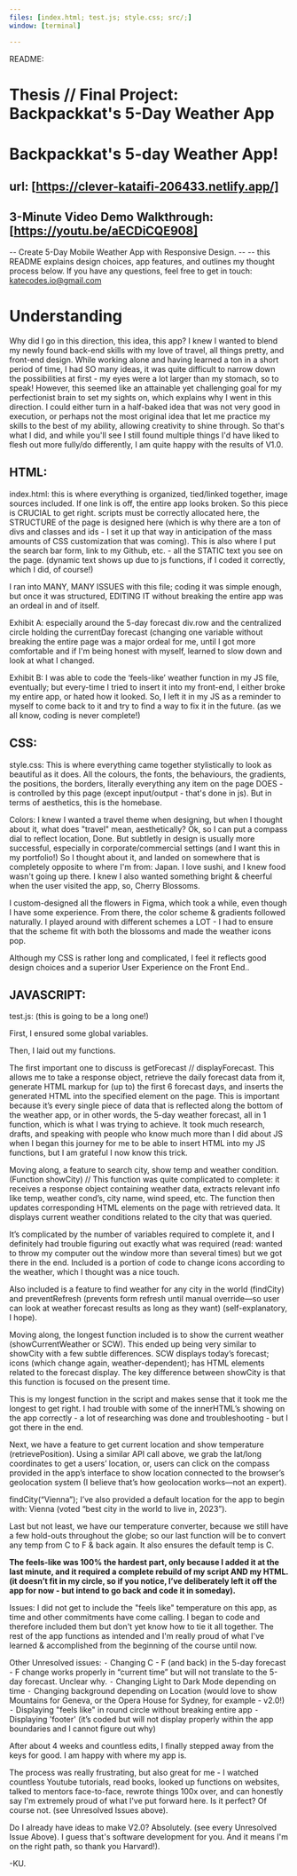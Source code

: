 ```yaml
---
files: [index.html; test.js; style.css; src/;]
window: [terminal]

---
```

README:
# Thesis // Final Project: Backpackkat's 5-Day Weather App
# Backpackkat's 5-day Weather App!
## url: [https://clever-kataifi-206433.netlify.app/]
## 3-Minute Video Demo Walkthrough: [https://youtu.be/aECDiCQE908]

-- Create 5-Day Mobile Weather App with Responsive Design. --
-- this README explains design choices, app features, and outlines my thought process below. If you have any questions, feel free to get in touch: katecodes.io@gmail.com

# Understanding
Why did I go in this direction, this idea, this app?
I knew I wanted to blend my newly found back-end skills with my love of travel, all things pretty, and front-end design. While working alone and having learned a ton in a short period of time, I had SO many ideas, it was quite difficult to narrow down the possibilities at first - my eyes were a lot larger than my stomach, so to speak! However, this seemed like an attainable yet challenging goal for my perfectionist brain to set my sights on, which explains why I went in this direction. I could either turn in a half-baked idea that was not very good in execution, or perhaps not the most original idea that let me practice my skills to the best of my ability, allowing creativity to shine through. So that's what I did, and while you'll see I still found multiple things I'd have liked to flesh out more fully/do differently, I am quite happy with the results of V1.0.

## HTML:
index.html: this is where everything is organized, tied/linked together, image sources included. If one link is off, the entire app looks broken. So this piece is CRUCIAL to get right. scripts must be correctly allocated here, the STRUCTURE of the page is designed here (which is why there are a ton of divs and classes and ids - I set it up that way in anticipation of the mass amounts of CSS customization that was coming). This is also where I put the search bar form, link to my Github, etc. -  all the STATIC text you see on the page. (dynamic text shows up due to js functions, if I coded it correctly, which I did, of course!)

I ran into MANY, MANY ISSUES with this file; coding it was simple enough, but once it was structured, EDITING IT without breaking the entire app was an ordeal in and of itself. 

Exhibit A: especially around the 5-day forecast div.row and the centralized circle holding the currentDay forecast (changing one variable without breaking the entire page was a major ordeal for me, until I got more comfortable and if I'm being honest with myself, learned to slow down and look at what I changed.

Exhibit B: I was able to code the ‘feels-like’ weather function in my JS file, eventually; but every-time I tried to insert it into my front-end, I either broke my entire app, or hated how it looked. So, I left it in my JS as a reminder to myself to come back to it and try to find a way to fix it in the future. (as we all know, coding is never complete!)

## CSS:
style.css: This is where everything came together stylistically to look as beautiful as it does. All the colours, the fonts, the behaviours, the gradients, the positions, the borders, literally everything any item on the page DOES - is controlled by this page (except input/output - that's done in js). But in terms of aesthetics, this is the homebase. 

Colors: I knew I wanted a travel theme when designing, but when I thought about it, what does "travel" mean, aesthetically? Ok, so I can put a compass dial to reflect location, Done. But subtletly in design is usually more successful, especially in corporate/commercial settings (and I want this in my portfolio!) So I thought about it, and landed on somewhere that is completely opposite to where I'm from: Japan. I love sushi, and I knew food wasn't going up there. I knew I also wanted something bright & cheerful when the user visited the app, so, Cherry Blossoms. 

I custom-designed all the flowers in Figma, which took a while, even though I have some experience. From there, the color scheme & gradients followed naturally. I played around with different schemes a LOT - I had to ensure that the scheme fit with both the blossoms and made the weather icons pop. 

Although my CSS is rather long and complicated, I feel it reflects good design choices and a superior User Experience on the Front End..


## JAVASCRIPT:
test.js: (this is going to be a long one!) 

First, I ensured some global variables.

Then, I laid out my functions. 

The first important one to discuss is getForecast // displayForecast. This allows me to take a response object, retrieve the daily forecast data from it, generate HTML markup for (up to) the first 6 forecast days, and inserts the generated HTML into the specified element on the page. This is important because it’s every single piece of data that is reflected along the bottom of the weather app, or in other words, the 5-day weather forecast, all in 1 function, which is what I was trying to achieve. It took much research, drafts, and speaking with people who know much more than I did about JS when I began this journey for me to be able to insert HTML into my JS functions, but I am grateful I now know this trick.

Moving along, a feature to search city, show temp and weather condition. (Function showCity) // 
This function was quite complicated to complete: it receives a response object containing weather data, extracts relevant info like temp, weather cond’s, city name, wind speed, etc. The function then updates corresponding HTML elements on the page with retrieved data. It displays current weather conditions related to the city that was queried.

It’s complicated by the number of variables required to complete it, and I definitely had trouble figuring out exactly what was required (read: wanted to throw my computer out the window more than several times) but we got there in the end. 
Included is a portion of code to change icons according to the weather, which I thought was a nice touch.

Also included is a feature to find weather for any city in the world (findCity) and preventRefresh (prevents form refresh until manual override—so user can look at weather forecast results as long as they want) (self-explanatory, I hope).

Moving along, the longest function included is to show the current weather (showCurrentWeather or SCW). This ended up being very similar to showCity with a few subtle differences. SCW displays today’s forecast; icons (which change again, weather-dependent); has HTML elements related to the forecast display. The key difference between showCity is that this function is focused on the present time.

This is my longest function in the script and makes sense that it took me the longest to get right. I had trouble with some of the innerHTML’s showing on the app correctly - a lot of researching was done and troubleshooting - but I got there in the end.

Next, we have a feature to get current location and show temperature (retrievePosition).
Using a similar API call above, we grab the lat/long coordinates to get a users’ location, or, users can click on the compass provided in the app’s interface to show location connected to the browser’s geolocation system (I believe that’s how geolocation works—not an expert).

findCity(“Vienna”);
I’ve also provided a default location for the app to begin with: Vienna (voted “best city in the world to live in, 2023”). 

Last but not least, we have our temperature converter, because we still have a few hold-outs throughout the globe; so our last function will be to convert any temp from C to F & back again. It also ensures the default temp is C.

**The feels-like was 100% the hardest part, only because I added it at the last minute, and it required a complete rebuild of my script AND my HTML. (it doesn’t fit in my circle, so if you notice, I’ve deliberately left it off the app for now - but intend to go back and code it in someday).**


Issues: I did not get to include the "feels like" temperature on this app, as time and other commitments have come calling. I began to code and therefore included them but don't yet know how to tie it all together. The rest of the app functions as intended and I'm really proud of what I've learned & accomplished from the beginning of the course until now.

Other Unresolved issues: 
⁃	Changing C - F (and back) in the 5-day forecast - F change works properly in “current time” but will not translate to the 5-day forecast. Unclear why.
⁃	Changing Light to Dark Mode depending on time
⁃	Changing background depending on Location (would love to show Mountains for Geneva, or the Opera House for Sydney, for example - v2.0!)
⁃	Displaying "feels like" in round circle without breaking entire app
⁃	Displaying 'footer' (it’s coded but will not display properly within the app boundaries and I cannot figure out why)
  
After about 4 weeks and countless edits, I finally stepped away from the keys for good. I am happy with where my app is.
 
The process was really frustrating, but also great for me - I watched countless Youtube tutorials, read books, looked up functions on websites, talked to mentors face-to-face, rewrote things 100x over, and can honestly say I'm extremely proud of what I've put forward here. Is it perfect? Of course not. (see Unresolved Issues above).

Do I already have ideas to make V2.0? Absolutely. (see every Unresolved Issue Above). I guess that's software development for you. And it means I'm on the right path, so thank you Harvard!).

-KU.
